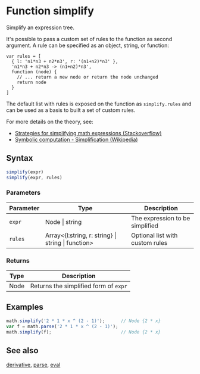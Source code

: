<!-- Note: This file is automatically generated from source code comments. Changes made in this file will be overridden. -->

# Function simplify

Simplify an expression tree.

It's possible to pass a custom set of rules to the function as second
argument. A rule can be specified as an object, string, or function:

    var rules = [
      { l: 'n1*n3 + n2*n3', r: '(n1+n2)*n3' },
      'n1*n3 + n2*n3 -> (n1+n2)*n3',
      function (node) {
        // ... return a new node or return the node unchanged
        return node
      }
    ]


The default list with rules is exposed on the function as `simplify.rules`
and can be used as a basis to built a set of custom rules.

For more details on the theory, see:

- [Strategies for simplifying math expressions (Stackoverflow)](http://stackoverflow.com/questions/7540227/strategies-for-simplifying-math-expressions)
- [Symbolic computation - Simplification (Wikipedia)](https://en.wikipedia.org/wiki/Symbolic_computation#Simplification)


## Syntax

```js
simplify(expr)
simplify(expr, rules)
```

### Parameters

Parameter | Type | Description
--------- | ---- | -----------
`expr` | Node &#124; string |  The expression to be simplified
`rules` | Array&lt;{l:string, r: string} &#124; string &#124; function&gt; |  Optional list with custom rules

### Returns

Type | Description
---- | -----------
Node | Returns the simplified form of `expr`


## Examples

```js
math.simplify('2 * 1 * x ^ (2 - 1)');      // Node {2 * x}
var f = math.parse('2 * 1 * x ^ (2 - 1)');
math.simplify(f);                          // Node {2 * x}
```


## See also

[derivative](derivative.md),
[parse](parse.md),
[eval](eval.md)
